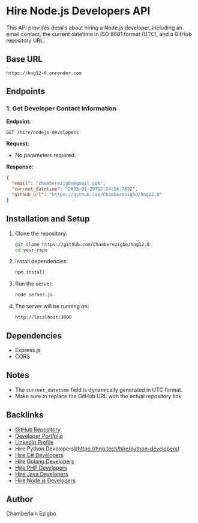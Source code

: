 # Hire Node.js Developers API

This API provides details about hiring a Node.js developer, including an email contact, the current datetime in ISO 8601 format (UTC), and a GitHub repository URL.

## Base URL

```
https://hng12-0.onrender.com
```

## Endpoints

### 1. Get Developer Contact Information

**Endpoint:**

```
GET /hire/nodejs-developers
```

**Request:**

- No parameters required.

**Response:**

```json
{
  "email": "chamberezigbo@gmail.com",
  "current_datetime": "2025-01-29T12:34:56.789Z",
  "github_url": "https://github.com/Chamberezigbo/hng12.0"
}
```

## Installation and Setup

1. Clone the repository:

   ```sh
   git clone https://github.com/Chamberezigbo/hng12.0
   cd your-repo
   ```

2. Install dependencies:

   ```sh
   npm install
   ```

3. Run the server:

   ```sh
   node server.js
   ```

4. The server will be running on:

   ```
   http://localhost:3000
   ```

## Dependencies

- Express.js
- CORS

## Notes

- The `current_datetime` field is dynamically generated in UTC format.
- Make sure to replace the GitHub URL with the actual repository link.

## Backlinks

- [GitHub Repository](https://github.com/Chamberezigbo/hng12.0)
- [Developer Portfolio](https://chamberline.netlify.app/)
- [LinkedIn Profile](https://linkedin.com/in/chambertech)
- Hire Python Developers](<https://hng.tech/hire/python-developers>)
- [Hire C# Developers](https://hng.tech/hire/csharp-developers)
- [Hire Golang Developers](https://hng.tech/hire/golang-developers)
- [Hire PHP Developers](https://hng.tech/hire/php-developers)
- [Hire Java Developers](https://hng.tech/hire/java-developers)
- [Hire Node.js Developers](https://hng.tech/hire/nodejs-developers)

## Author

Chamberlain Ezigbo
